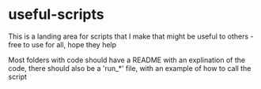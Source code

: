 # useful-scripts
This is a landing area for scripts that I make that might be useful to others - free to use for all, hope they help

Most folders with code should have a README with an explination of the code, there should also be a 'run_*' file, with an example of how to call the script